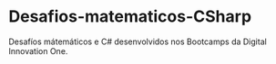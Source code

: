 # Desafios-matematicos-CSharp

Desafíos mátemáticos e C# desenvolvidos nos Bootcamps da Digital Innovation One.
